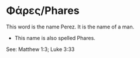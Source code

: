 # Φάρες/Phares
This word is the name Perez. It is the name of a man.

* This name is also spelled Phares.

See: Matthew 1:3; Luke 3:33
